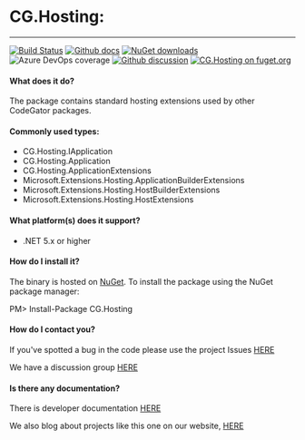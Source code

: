 # CG.Hosting: 

---
[![Build Status](https://dev.azure.com/codegator/CG.Hosting/_apis/build/status/CodeGator.CG.Hosting?branchName=master)](https://dev.azure.com/codegator/CG.Hosting/_build/latest?definitionId=20&branchName=master)
[![Github docs](https://img.shields.io/static/v1?label=Documentation&message=online&color=blue)](https://codegator.github.io/CG.Hosting/index.html)
[![NuGet downloads](https://img.shields.io/nuget/dt/CG.Hosting.svg?style=flat)](https://nuget.org/packages/CG.Hosting)
![Azure DevOps coverage](https://img.shields.io/azure-devops/coverage/codegator/CG.Hosting/20)
[![Github discussion](https://img.shields.io/badge/Discussion-online-blue)](https://github.com/CodeGator/CG.Hosting/discussions)
[![CG.Hosting on fuget.org](https://www.fuget.org/packages/CG.Hosting/badge.svg)](https://www.fuget.org/packages/CG.Hosting)

#### What does it do?
The package contains standard hosting extensions used by other CodeGator packages.

#### Commonly used types:
* CG.Hosting.IApplication
* CG.Hosting.Application
* CG.Hosting.ApplicationExtensions
* Microsoft.Extensions.Hosting.ApplicationBuilderExtensions
* Microsoft.Extensions.Hosting.HostBuilderExtensions
* Microsoft.Extensions.Hosting.HostExtensions

#### What platform(s) does it support?
* .NET 5.x or higher

#### How do I install it?
The binary is hosted on [NuGet](https://www.nuget.org/packages/CG.Hosting). To install the package using the NuGet package manager:

PM> Install-Package CG.Hosting

#### How do I contact you?
If you've spotted a bug in the code please use the project Issues [HERE](https://github.com/CodeGator/CG.Hosting/issues)

We have a discussion group [HERE](https://github.com/CodeGator/CG.Hosting/discussions)

#### Is there any documentation?
There is developer documentation [HERE](https://codegator.github.io/CG.Hosting/)

We also blog about projects like this one on our website, [HERE](http://www.codegator.com)
